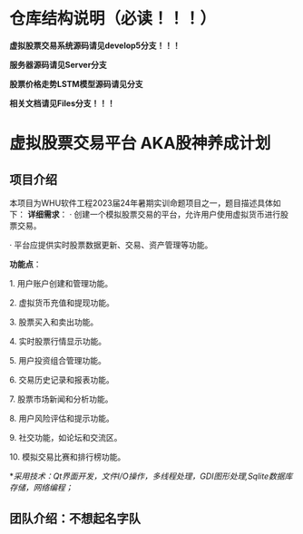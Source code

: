 # 仓库结构说明（必读！！！）

**虚拟股票交易系统源码请见develop5分支！！！**

**服务器源码请见Server分支**

**股票价格走势LSTM模型源码请见分支**

**相关文档请见Files分支！！！**

# 虚拟股票交易平台 AKA股神养成计划

## 项目介绍

本项目为WHU软件工程2023届24年暑期实训命题项目之一，题目描述具体如下：
**详细需求**：
· 创建一个模拟股票交易的平台，允许用户使用虚拟货币进行股票交易。

· 平台应提供实时股票数据更新、交易、资产管理等功能。

**功能点**：

1. 用户账户创建和管理功能。

2. 虚拟货币充值和提现功能。

3. 股票买入和卖出功能。

4. 实时股票行情显示功能。

5. 用户投资组合管理功能。

6. 交易历史记录和报表功能。

7. 股票市场新闻和分析功能。

8. 用户风险评估和提示功能。

9. 社交功能，如论坛和交流区。

10. 模拟交易比赛和排行榜功能。

**采用技术：*Qt界面开发，文件I/O操作，多线程处理，GDI图形处理,Sqlite数据库存储，网络编程；**

## 团队介绍：不想起名字队
